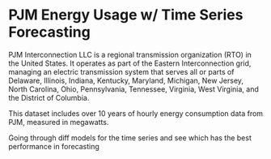 # PJM Energy Usage w/ Time Series Forecasting

PJM Interconnection LLC is a regional transmission organization (RTO) in the United States. It operates as part of the Eastern Interconnection grid, managing an electric transmission system that serves all or parts of Delaware, Illinois, Indiana, Kentucky, Maryland, Michigan, New Jersey, North Carolina, Ohio, Pennsylvania, Tennessee, Virginia, West Virginia, and the District of Columbia.

This dataset includes over 10 years of hourly energy consumption data from PJM, measured in megawatts.

Going through diff models for the time series and see which has the best performance in forecasting
